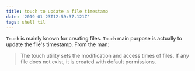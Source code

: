 ```yaml
---
title: touch to update a file timestamp
date: '2019-01-23T12:59:37.121Z'
tags: shell til 
---
```

`Touch` is mainly known for creating files. `Touch` main purpose is actually to update the file's timestamp. From the man:
>The touch utility sets the modification and access times of files.  If any file does not exist, it is created with default permissions.
